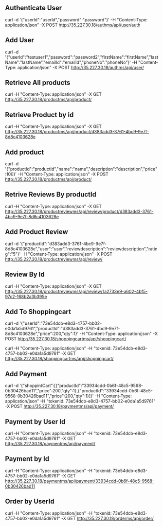 
## Authenticate User

curl -d '{"userId":"userId","password":"password"}' -H "Content-Type: application/json" -X POST http://35.227.30.18/authms/api/user/auth 

## Add User
curl -d '{"userId":"testuser1","password":"password2","firstName":"firstName","lastName":"lastName","emailId":"emailId","phoneNo":"phoneNo"}' -H "Content-Type: application/json" -X POST http://35.227.30.18/authms/api/user/


## Retrieve All products
curl -H "Content-Type: application/json" -X GET http://35.227.30.18/productms/api/product/

## Retrieve Product by id
curl -H "Content-Type: application/json" -X GET http://35.227.30.18/productms/api/product/d383add3-3761-4bc9-9e7f-8d8c4103628e

## Add product
curl -d '{"productId":"productId","name":"name","description":"description","price":100}' -H "Content-Type: application/json" -X POST http://35.227.30.18/productms/api/product/


## Retrive Reviews By productId
curl -H "Content-Type: application/json" -X GET http://35.227.30.18/productreviewms/api/review/product/d383add3-3761-4bc9-9e7f-8d8c4103628e

## Add Product Review
curl -d '{"productId":"d383add3-3761-4bc9-9e7f-8d8c4103628e","user":"user","reviewdescription":"reviewdescription","rating":"5"}' -H "Content-Type: application/json" -X POST http://35.227.30.18/productreviewms/api/review/

## Review By Id
curl -H "Content-Type: application/json" -X GET http://35.227.30.18/productreviewms/api/review/1a2733e9-a602-4bf5-97c2-168b2a3b395e


## Add To Shoppingcart

curl -d '{"userId":"73e54dcb-e8d3-4757-bb02-e0da1a5d9761","productId":"d383add3-3761-4bc9-9e7f-8d8c4103628e","price":200,"qty":1}' -H "Content-Type: application/json" -X POST http://35.227.30.18/shoppingcartms/api/shoppingcart/

curl -H "Content-Type: application/json" -H "tokenid: 73e54dcb-e8d3-4757-bb02-e0da1a5d9761"  -X GET http://35.227.30.18/shoppingcartms/api/shoppingcart/

## Add Payment

curl -d '{"shoppintCart":[{"productId":"33934cdd-0b6f-48c5-9568-0b30426bad11","price":200,"qty":1},{"productId":"33934cdd-0b6f-48c5-9568-0b30426bad11","price":200,"qty":1}]}' -H "Content-Type: application/json" -H "tokenid: 73e54dcb-e8d3-4757-bb02-e0da1a5d9761" -X POST http://35.227.30.18/paymentms/api/payment/

## Payment by User Id
curl -H "Content-Type: application/json" -H "tokenid: 73e54dcb-e8d3-4757-bb02-e0da1a5d9761"  -X GET  http://35.227.30.18/paymentms/api/payment/

## Payment by Id
curl -H "Content-Type: application/json" -H "tokenid: 73e54dcb-e8d3-4757-bb02-e0da1a5d9761"  -X GET  http://35.227.30.18/paymentms/api/payment/33934cdd-0b6f-48c5-9568-0b30426bad11

## Order by UserId
curl -H "Content-Type: application/json" -H "tokenid: 73e54dcb-e8d3-4757-bb02-e0da1a5d9761"  -X GET http://35.227.30.18/orderms/api/order/
